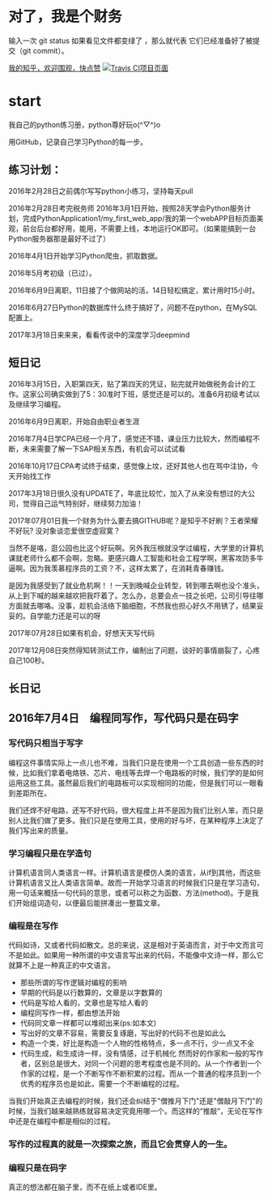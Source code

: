 # 对了，我是个财务

输入一次 git status 如果看见文件都变绿了 ，那么就代表 它们已经准备好了被提交（git commit）。

[我的知乎，欢迎围观，快点赞](https://www.zhihu.com/question/59524525/answer/213532626)
[![Travis CI项目页面](https://www.travis-ci.org/xiaoxiaoyao/MyApp.svg?branch=master)](https://www.travis-ci.org/xiaoxiaoyao/MyApp)


# start
我自己的python练习册，python尊好玩o(^▽^)o

用GitHub，记录自己学习Python的每一步。
## 练习计划：
2016年2月28日之前偶尔写写python小练习，坚持每天pull

2016年2月28日考完税务师
2016年3月1日开始，按照28天学会Python服务计划，完成PythonApplication1/my_first_web_app/我的第一个webAPP目标页面美观，前台后台都好用，能用，不需要上线，本地运行OK即可。（如果能搞到一台Python服务器那是最好不过了）

2016年4月1日开始学习Python爬虫，抓取数据。

2016年5月考初级（已过）。

2016年6月9日离职，11日接了个做网站的活，14日轻松搞定，累计用时15小时。

2016年6月27日Python的数据库什么终于搞好了，问题不在python，在MySQL配置上。

2017年3月18日来来来，看看传说中的深度学习deepmind

## 短日记

2016年3月15日，入职第四天，贴了第四天的凭证，贴完就开始做税务会计的工作。这家公司确实做到了5：30准时下班，感觉还是可以的。准备6月初级考试以及继续学习编程。

2016年6月9日离职，开始自由职业者生涯

2016年7月4日学CPA已经一个月了，感觉还不错，课业压力比较大，然而编程不断，未来需要了解一下SAP相关东西，有机会可以试试看

2016年10月17日CPA考试终于结束，感觉像上坟，还好其他人也在骂中注协，今天开始找工作

2017年3月18日很久没有UPDATE了，年底比较忙，加入了从来没有想过的大公司，觉得自己运气特别好，继续努力加油！

2017年07月01日我一个财务为什么要去搞GITHUB呢？是知乎不好刷？王者荣耀不好玩? 没对象谈恋爱很空虚寂寞？

当然不是咯，逛公园也比这个好玩啊。另外我压根就没学过编程，大学里的计算机课就老师什么都不会啊，忽略。更感兴趣人工智能和社会工程学啊，黑客攻防多牛逼啊。因为我羡慕程序员的工资？不，这样太累了，在消耗青春赚钱。

是因为我感受到了就业危机啊！！一天到晚喊企业转型，转到哪去啊也没个准头，从上到下喊的越来越欢把我吓着了。怎么办，总要会点一技之长吧，公司引导往哪方面就去哪咯。没事，趁机会活络下脑细胞，不然我也担心好久不用锈了，结果妥妥的。自学能力还是可以的呀

2017年07月28日如果有机会，好想天天写代码

2017年12月08日突然得知转测试工作，编制出了问题，谈好的事情崩裂了，心疼自己100秒。

## 长日记
## 2016年7月4日　编程同写作，写代码只是在码字
### 写代码只相当于写字
编程这件事情实际上一点儿也不难，当我们只是在使用一个工具创造一些东西的时候，比如我们拿着电烙铁、芯片、电线等去焊一个电路板的时候，我们学的是如何运用这些工具。虽然最后我们的电路板可以实现相同的功能，但是我们可以一眼看到差距所在。

我们还焊不好电路，还写不好代码，很大程度上并不是因为我们比别人笨，而只是别人比我们做了更多。我们只是在使用工具，使用的好与坏，在某种程序上决定了我们写出来的质量。
### 学习编程只是在学造句
计算机语言同人类语言一样。计算机语言是模仿人类的语言，从if到其他，而这些计算机语言又比人类语言简单。故而一开始学习语言的时候我们只是在学习造句，用一句话来概括一句代码的意思，或者可以称之为函数、方法(method)。于是我们开始组词造句，以便最后能拼凑出一整篇文章。
### 编程是在写作
代码如诗，又或者代码如散文。总的来说，这是相对于英语而言，对于中文而言可不是如此。如果用一种所谓的中文语言写出来的代码，不能像中文诗一样，那么它就算不上是一种真正的中文语言。

- 那些所谓的写作逻辑对编程的影响
- 早期的代码是以行数算的，文章是以字数算的
- 代码是写给人看的，文章也是写给人看的
- 编程同写作一样，都由想法开始
- 代码同文章一样都可以堆砌出来(ps:如本文)
- 写出好的文章不容易，需要反复琢磨，写出好的代码不也是如此么
- 构造一个类，好比是构造一个人物的性格特点，多一点不行，少一点又不全
- 代码生成，和生成诗一样，没有情感，过于机械化
然而好的作家和一般的写作者，区别总是很大，对同一个问题的思考程度也是不同的。从一个作者到一个作家的过程，是一个不断写作不断积累的过程。而从一个普通的程序员到一个优秀的程序员也是如此，需要一个不断编程的过程。

当我们开始真正去编程的时候，我们还会纠结于"僧推月下门"还是"僧敲月下门"的时候，当我们越来越熟练就容易决定究竟用哪一个。而这样的“推敲”，无论在写作中还是在编程中都是相似的过程。
### 写作的过程真的就是一次探索之旅，而且它会贯穿人的一生。
### 编程只是在码字

真正的想法都在脑子里，而不在纸上或者IDE里。
